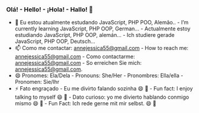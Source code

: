 ### Olá! - Hello! - ¡Hola! - Hallo! 👋




- 🌱 Eu estou atualmente estudando JavaScript, PHP POO, Alemão.. - I’m currently learning JavaScript, PHP OOP, German... - Actualmente estoy estudiando JavaScript, PHP OOP, alemán... - Ich studiere gerade JavaScript, PHP OOP, Deutsch...
- 📫 Como me contactar: annejessica55@gmail.com - How to reach me: annejessica55@gmail.com - Como contactarme: annejessica55@gmail.com - So erreichen Sie mich: annejessica55@gmail.com.
- 😄 Pronomes: Ela/Dela - Pronouns: She/Her - Pronombres: Ella/ella - Pronomen: Sie/Ihr
- ⚡ Fato engraçado - Eu me divirto falando sozinha 😄 🤨 - Fun fact: I enjoy talking to myself 😄 🤨 - Dato curioso: yo me divierto hablando conmigo mismo 😄 🤨 - Fun Fact: Ich rede gerne mit mir selbst. 😄 🤨
